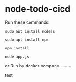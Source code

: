 # node-todo-cicd

Run these commands:


`sudo apt install nodejs`


`sudo apt install npm`


`npm install`

`node app.js`

or Run by docker compose..........

test

